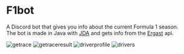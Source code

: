 # F1bot
A Discord bot that gives you info about the current Formula 1 season. </br>
The bot is made in Java with [JDA](https://github.com/DV8FromTheWorld/JDA) and gets info from the [Ergast](https://ergast.com/mrd/) api. </br>

![getrace](https://i.imgur.com/zFpYr1C.png)
![getraceresult](https://i.imgur.com/J3WCFiI.png)
![driverprofile](https://i.imgur.com/EZ66pjv.png)
![drivers](https://i.imgur.com/mLkdll9.png)
